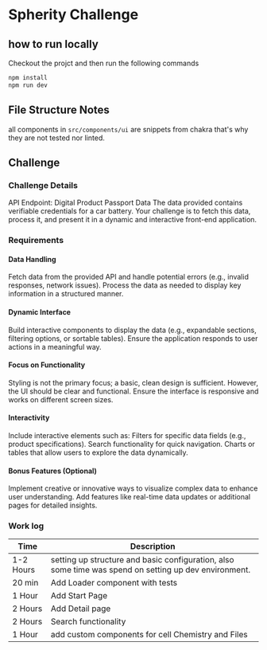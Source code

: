 # Spherity Challenge

## how to run locally

Checkout the projct and then run the following commands

```bash
npm install
npm run dev
```

## File Structure Notes

all components in `src/components/ui` are snippets from chakra that's why they are not tested nor linted.

## Challenge

### Challenge Details

API Endpoint: Digital Product Passport Data
The data provided contains verifiable credentials for a car battery. Your challenge is to fetch this data, process it, and present it in a dynamic and interactive front-end application.

### Requirements

#### Data Handling

Fetch data from the provided API and handle potential errors (e.g., invalid responses, network issues).
Process the data as needed to display key information in a structured manner.

#### Dynamic Interface

Build interactive components to display the data (e.g., expandable sections, filtering options, or sortable tables).
Ensure the application responds to user actions in a meaningful way.

#### Focus on Functionality

Styling is not the primary focus; a basic, clean design is sufficient. However, the UI should be clear and functional.
Ensure the interface is responsive and works on different screen sizes.

#### Interactivity

Include interactive elements such as:
Filters for specific data fields (e.g., product specifications).
Search functionality for quick navigation.
Charts or tables that allow users to explore the data dynamically.

#### Bonus Features (Optional)

Implement creative or innovative ways to visualize complex data to enhance user understanding.
Add features like real-time data updates or additional pages for detailed insights.

### Work log

| Time      | Description                                                                                           |
| --------- | ----------------------------------------------------------------------------------------------------- |
| 1-2 Hours | setting up structure and basic configuration, also some time was spend on setting up dev environment. |
| 20 min    | Add Loader component with tests                                                                       |
| 1 Hour    | Add Start Page                                                                                        |
| 2 Hours   | Add Detail page                                                                                       |
| 2 Hours   | Search functionality                                                                                  |
| 1 Hour    | add custom components for cell Chemistry and Files                                                    |
